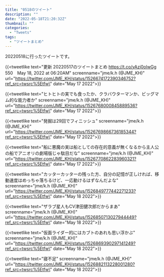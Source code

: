 ```yaml
---
title: "0518のツイート"
description: ""
date: "2022-05-18T21:20:32Z"
thumbnail: ""
categories:
  - "Tweets"
tags:
  - "ツイートまとめ"
---
```

20220518に行ったツイートです。
<!--more-->
{{<tweetlike text=\"更新 20220517のツイートまとめ https://t.co/yAzj0olwGg 550　May 18, 2022 at 06:20AM\" screenname=\"jme/k.h (@JME_KH)\" url=\"https://twitter.com/JME_KH/status/1526674172390346752?ref_src=twsrc%5Etfw\" date=\"May 17 2022\">}}

{{<tweetlike text=\"ヒトヒトの実でも食ったか、クラバウターマンか、ビッグマム的な能力者か\" screenname=\"jme/k.h (@JME_KH)\" url=\"https://twitter.com/JME_KH/status/1526768000845889536?ref_src=twsrc%5Etfw\" date=\"May 17 2022\">}}

{{<tweetlike text=\"発掘は29回でフィニッシュ\" screenname=\"jme/k.h (@JME_KH)\" url=\"https://twitter.com/JME_KH/status/1526769866736185344?ref_src=twsrc%5Etfw\" date=\"May 17 2022\">}}

{{<tweetlike text=\"船に悪魔の実は船としての存在的意義が無くなるから主人公の船でアニオリの劇場版じゃ駄目だな\" screenname=\"jme/k.h (@JME_KH)\" url=\"https://twitter.com/JME_KH/status/1526770862283960321?ref_src=twsrc%5Etfw\" date=\"May 17 2022\">}}

{{<tweetlike text=\"カッターカッターの残った方、自分の記憶が正しければ、移動速度はめっちゃ落ちるけど、一応動けるはずなんだよな\" screenname=\"jme/k.h (@JME_KH)\" url=\"https://twitter.com/JME_KH/status/1526849777442271233?ref_src=twsrc%5Etfw\" date=\"May 18 2022\">}}

{{<tweetlike text=\"ザラブ星人もCV津田健次郎だからまあ\" screenname=\"jme/k.h (@JME_KH)\" url=\"https://twitter.com/JME_KH/status/1526850713027944449?ref_src=twsrc%5Etfw\" date=\"May 18 2022\">}}

{{<tweetlike text=\"仮面ライダー的にはカブトのあれも思い浮かぶ\" screenname=\"jme/k.h (@JME_KH)\" url=\"https://twitter.com/JME_KH/status/1526869390297141249?ref_src=twsrc%5Etfw\" date=\"May 18 2022\">}}

{{<tweetlike text=\"寝不足\" screenname=\"jme/k.h (@JME_KH)\" url=\"https://twitter.com/JME_KH/status/1526882113228001280?ref_src=twsrc%5Etfw\" date=\"May 18 2022\">}}

